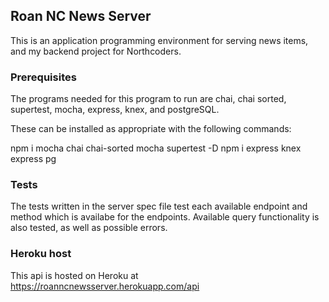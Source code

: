 ## Roan NC News Server

This is an application programming environment for serving news items, and my backend project for Northcoders.

### Prerequisites

The programs needed for this program to run are chai, chai sorted, supertest, mocha, express, knex, and postgreSQL.

These can be installed as appropriate with the following commands:

npm i mocha chai chai-sorted mocha supertest -D
npm i express knex express pg

### Tests

The tests written in the server spec file test each available endpoint and method which is availabe for the endpoints. Available query functionality is also tested, as well as possible errors.

### Heroku host

This api is hosted on Heroku at https://roanncnewsserver.herokuapp.com/api
